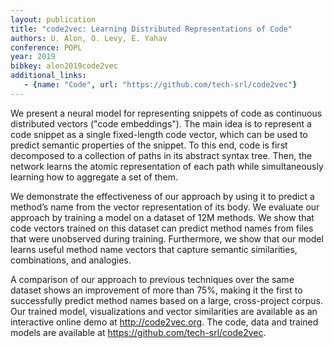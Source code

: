 ```yaml
---
layout: publication
title: "code2vec: Learning Distributed Representations of Code"
authors: U. Alon, O. Levy, E. Yahav
conference: POPL
year: 2019
bibkey: alon2019code2vec
additional_links:
   - {name: "Code", url: "https://github.com/tech-srl/code2vec"}
---
```

We present a neural model for representing snippets of code as continuous distributed vectors ("code embeddings").
 The main idea is to represent a code snippet as a single fixed-length
code vector, which can be used to
predict semantic properties of the snippet. To this end, code is first decomposed to a collection of paths in its
abstract syntax tree. Then, the network learns the atomic representation of each path while
simultaneously
learning how to aggregate a set of them.

We demonstrate the effectiveness of our approach by using it to predict a method’s name from the vector
representation of its body. We evaluate our approach by training a model on a dataset of 12M methods. We
show that code vectors trained on this dataset can predict method names from files that were unobserved
during training. Furthermore, we show that our model learns useful method name vectors that capture
semantic similarities, combinations, and analogies.

A comparison of our approach to previous techniques over the same dataset shows an improvement of
more than 75%, making it the first to successfully predict method names based on a large, cross-project
corpus. Our trained model, visualizations and vector similarities are available as an interactive online demo at
http://code2vec.org. The code, data and trained models are available at
https://github.com/tech-srl/code2vec.

